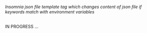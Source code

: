 ###### Insomnia json file template tag which changes content of json file if keywords match with environment variables

IN PROGRESS ...